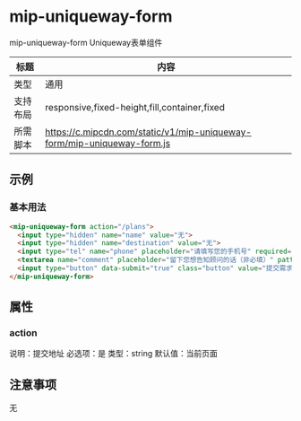 # mip-uniqueway-form

mip-uniqueway-form Uniqueway表单组件

标题|内容
----|----
类型|通用
支持布局|responsive,fixed-height,fill,container,fixed
所需脚本|https://c.mipcdn.com/static/v1/mip-uniqueway-form/mip-uniqueway-form.js

## 示例

### 基本用法
```html
<mip-uniqueway-form action="/plans">
  <input type="hidden" name="name" value="无">
  <input type="hidden" name="destination" value="无">
  <input type="tel" name="phone" placeholder="请填写您的手机号" required="true" label="手机号">
  <textarea name="comment" placeholder="留下您想告知顾问的话（非必填）" pattern="\d+" label="备注"></textarea>
  <input type="button" data-submit="true" class="button" value="提交需求" data-track-event="consult,success,alert_form" data-stats-baidu-obj='{"type":"click", "data":["_trackEvent", "consult", "click", "alert_form"]}'>
</mip-uniqueway-form>

```

## 属性

### action

说明：提交地址
必选项：是
类型：string
默认值：当前页面

## 注意事项

无